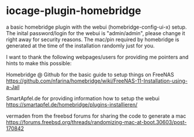 # iocage-plugin-homebridge

a basic homebridge plugin with the webui (homebridge-config-ui-x) setup.
The inital password/login for the webui is "admin/admin", please change it right away for security reasons.
The mac/pin required by homebridge is generated at the time of the installation randomly just for you.


I want to thank the following webpages/users for providing me pointers and hints to make this
possible:

Homebridge @ Github for the basic guide to setup things on FreeNAS
https://github.com/nfarina/homebridge/wiki/FreeNAS-11-Installation-using-a-Jail

SmartApfel.de for providing information how to setup the webui
https://smartapfel.de/homebridge/plugins-installieren/

vermaden from the freebsd forums for sharing the code to generate a mac
https://forums.freebsd.org/threads/randomizing-mac-at-boot.30603/post-170842
